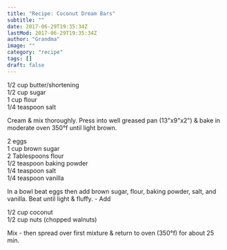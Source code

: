```yaml
---
title: "Recipe: Coconut Dream Bars"
subtitle: ""
date: 2017-06-29T19:35:34Z
lastMod: 2017-06-29T19:35:34Z
author: "Grandma"
image: ""
category: "recipe"
tags: []
draft: false
---
```

1/2 cup butter/shortening  
1/2 cup sugar  
1 cup flour  
1/4 teaspoon salt  

Cream & mix thoroughly. Press into well greased pan (13"x9"x2") & bake in moderate oven 350°f until light brown.  

2 eggs  
1 cup brown sugar  
2 Tablespoons flour  
1/2 teaspoon baking powder  
1/4 teaspoon salt  
1/4 teaspoon vanilla  

In a bowl beat eggs then add brown sugar, flour, baking powder, salt, and vanilla. Beat until light & fluffy. - Add  

1/2 cup coconut  
1/2 cup nuts (chopped walnuts)  

Mix - then spread over first mixture & return to oven (350°f) for about 25 min.  
